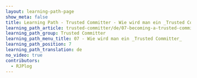 ```yaml
---
layout: learning-path-page
show_meta: false
title: Learning Path - Trusted Committer - Wie wird man ein _Trusted Committer_
learning_path_article: trusted-committer/de/07-becoming-a-trusted-committer.asciidoc
learning_path_group: Trusted Committer
learning_path_menu_title: 07 - Wie wird man ein _Trusted Committer_
learning_path_position: 7
learning_path_translation: de
no_video: true
contributors:
  - RJPlog
---
```

<!--- This file autogenerated from https://github.com/InnerSourceCommons/InnerSourceLearningPath/blob/master/scripts/generate_learning_path_markdown.js -->